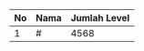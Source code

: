 | No | Nama            | Jumlah Level |
|----|-----------------|--------------|
| 1  | #    |    4568        |
